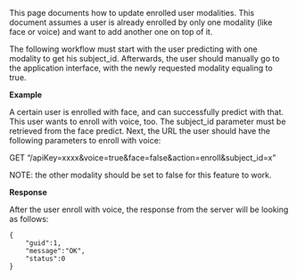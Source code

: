 This page documents how to update enrolled user modalities. This document assumes a user is already enrolled by only one modality (like face or voice) and want to add another one on top of it.

The following workflow must start with the user predicting with one modality to get his subject_id. Afterwards, the user should manually go to the application interface, with the newly requested modality equaling to true.

**Example**

A certain user is enrolled with face, and can successfully predict with that. This user wants to enroll with voice, too. The subject_id parameter must be retrieved from the face predict. Next, the URL the user should have the following parameters to enroll with voice:

GET “/apiKey=xxxx&voice=true&face=false&action=enroll&subject_id=x”

NOTE: the other modality should be set to false for this feature to work.



**Response**

After the user enroll with voice, the response from the server will be looking as follows:

```
{
    "guid":1,
    "message":"OK",
    "status":0
}
```

